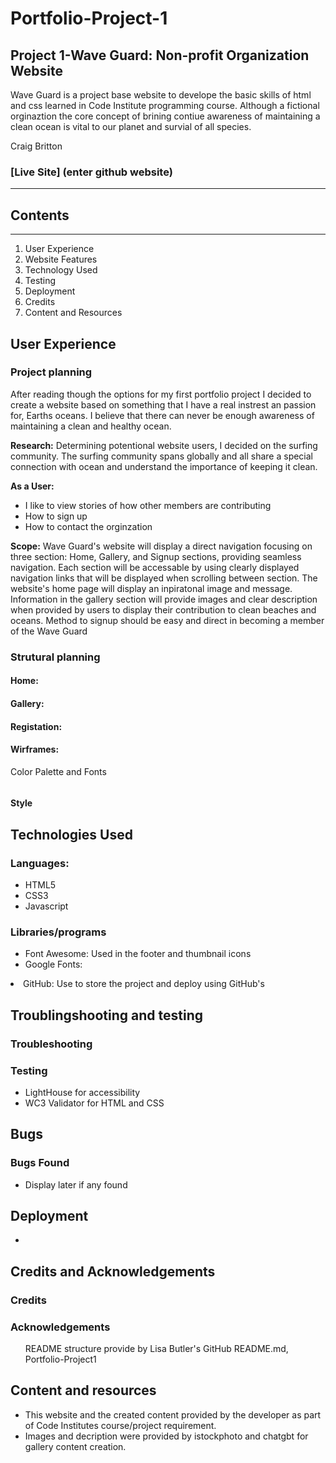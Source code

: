 # Portfolio-Project-1

<h2>Project 1-Wave Guard: Non-profit Organization Website </h2>

<p>Wave Guard is a project base website to develope the basic skills of html and css learned in Code Institute programming course. Although a fictional orginaztion the core concept of brining contiue awareness of maintaining a clean ocean is vital to our planet and survial of all species. </p>

<p>Craig Britton </p>

<h3>[Live Site] (enter github website)</h3>  
<hr>

<h2>Contents</h2>
<hr>
<ol>
<li href="#planning">User Experience</li>
<li href=="#features">Website Features</li>
<li>Technology Used</li>
<li>Testing</li>
<li>Deployment</li>
<li>Credits</li>
<li>Content and Resources</li>
</ol>

<h2>User Experience</h2>

<h3>Project planning</h3>   
<p>After reading though the options for my first portfolio project I decided to create a website based on something that I have a real instrest an passion for, Earths oceans. I believe that there can never be enough awareness of maintaining a clean and healthy ocean. </p>

<p><strong>Research:</strong> Determining potentional website users, I decided on the surfing community.  The surfing community spans globally and all share a special connection with ocean and understand the importance of keeping it clean.</p>

<p><strong>As a User:</strong>

<ul>
<li>I like to view stories of how other members are contributing </li>
<li>How to sign up</li>
<li>How to contact the orginzation</li>
</ul>

<p><strong>Scope:</strong> Wave Guard's website will display a direct navigation focusing on three section: Home, Gallery, and Signup sections, providing seamless navigation. Each section will be accessable by using clearly displayed navigation links that will be displayed when scrolling between section. The website's home page will display an inpiratonal image and message. Information in the gallery section will provide images and clear description when provided by users to display their contribution to clean beaches and oceans. Method to signup should be easy and direct in becoming a member of the Wave Guard</p>

<h3>Strutural planning</h3>
<p></P>

<h4><Strong>Home:</Strong></h4><p></p>
<h4><Strong>Gallery:</Strong></h4><p></p>
<h4><Strong>Registation:</Strong></h4><p></p>

<h4><Strong>Wirframes:</Strong></h4>
<p>Color Palette and Fonts</p>
<img scr="./assets/images/design_templets/Screenshot 2023-09-06 at 13.12.22.png">
<h4><Strong>Style</Strong></h4><p></p>

<h2>Technologies Used</h2>

<h3>Languages:</h3>
<ul>
<li>HTML5</li>
<li>CSS3</li>
<li>Javascript</li>
</ul>
<h3>Libraries/programs</h3>
<ul>
<li>Font Awesome: Used in the footer and thumbnail icons</li>
<li>Google Fonts:</li></ul>
<li>GitHub: Use to store the project and deploy using GitHub's</li>
</ul>

<h2>Troublingshooting and testing</h2>

<h3>Troubleshooting</h3>
<p></p>
<h3>Testing</h3>
<ul>
<li>LightHouse for accessibility </li>
<li>WC3 Validator for HTML and CSS</li>
</ul>
<h2>Bugs</h2>

<h3>Bugs Found</h3>
<ul><li>Display later if any found</li></ul>
<h2>Deployment</h2>
<a href="https://craigb73.github.io/wave-guard/"></a>
<ul>
<li></li></ul>
<h2>Credits and Acknowledgements</h2>
<h3>Credits</h3>
<h3>Acknowledgements</h3>
<ul>
<l>README structure provide by Lisa Butler's GitHub README.md, Portfolio-Project1</l>
</ul>
<h2>Content and resources</h2>
<ul>
<li>This website and the created content provided by the developer as part of Code Institutes course/project requirement. </li>
<li>Images and decription were provided by istockphoto and chatgbt for gallery content creation.</li>
<ul>
